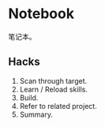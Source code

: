 # Notebook

笔记本。

## Hacks

1. Scan through target.
2. Learn / Reload skills.
3. Build.
4. Refer to related project.
5. Summary.
